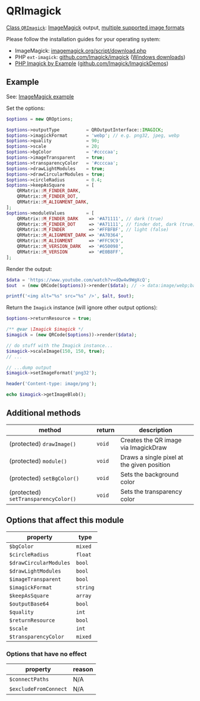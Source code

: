 # QRImagick

[Class `QRImagick`](https://github.com/chillerlan/php-qrcode/blob/v5.0.x/src/Output/QRImagick.php): [ImageMagick](https://www.php.net/manual/book.imagick) output, [multiple supported image formats](https://imagemagick.org/script/formats.php)

Please follow the installation guides for your operating system:

- ImageMagick: [imagemagick.org/script/download.php](https://imagemagick.org/script/download.php)
- PHP `ext-imagick`: [github.com/Imagick/imagick](https://github.com/Imagick/imagick) ([Windows downloads](https://mlocati.github.io/articles/php-windows-imagick.html))
- [PHP Imagick by Example](https://phpimagick.com/) ([github.com/Imagick/ImagickDemos](https://github.com/Imagick/ImagickDemos))


## Example

See: [ImageMagick example](https://github.com/chillerlan/php-qrcode/blob/v5.0.x/examples/imagick.php)

Set the options:
```php
$options = new QROptions;

$options->outputType          = QROutputInterface::IMAGICK;
$options->imagickFormat       = 'webp'; // e.g. png32, jpeg, webp
$options->quality             = 90;
$options->scale               = 20;
$options->bgColor             = '#ccccaa';
$options->imageTransparent    = true;
$options->transparencyColor   = '#ccccaa';
$options->drawLightModules    = true;
$options->drawCircularModules = true;
$options->circleRadius        = 0.4;
$options->keepAsSquare        = [
	QRMatrix::M_FINDER_DARK,
	QRMatrix::M_FINDER_DOT,
	QRMatrix::M_ALIGNMENT_DARK,
];
$options->moduleValues        = [
	QRMatrix::M_FINDER_DARK    => '#A71111', // dark (true)
	QRMatrix::M_FINDER_DOT     => '#A71111', // finder dot, dark (true)
	QRMatrix::M_FINDER         => '#FFBFBF', // light (false)
	QRMatrix::M_ALIGNMENT_DARK => '#A70364',
	QRMatrix::M_ALIGNMENT      => '#FFC9C9',
	QRMatrix::M_VERSION_DARK   => '#650098',
	QRMatrix::M_VERSION        => '#E0B8FF',
];
```


Render the output:

```php
$data = 'https://www.youtube.com/watch?v=dQw4w9WgXcQ';
$out  = (new QRCode($options))->render($data); // -> data:image/webp;base64,...

printf('<img alt="%s" src="%s" />', $alt, $out);
```


Return the `Imagick` instance (will ignore other output options):

```php
$options->returnResource = true;

/** @var \Imagick $imagick */
$imagick = (new QRCode($options))->render($data);

// do stuff with the Imagick instance...
$imagick->scaleImage(150, 150, true);
// ...

// ...dump output
$imagick->setImageFormat('png32');

header('Content-type: image/png');

echo $imagick->getImageBlob();
```


## Additional methods

| method                               | return | description                                |
|--------------------------------------|--------|--------------------------------------------|
| (protected) `drawImage()`            | `void` | Creates the QR image via ImagickDraw       |
| (protected) `module()`               | `void` | Draws a single pixel at the given position |
| (protected) `setBgColor()`           | `void` | Sets the background color                  |
| (protected) `setTransparencyColor()` | `void` | Sets the transparency color                |


## Options that affect this module

| property               | type     |
|------------------------|----------|
| `$bgColor`             | `mixed`  |
| `$circleRadius`        | `float`  |
| `$drawCircularModules` | `bool`   |
| `$drawLightModules`    | `bool`   |
| `$imageTransparent`    | `bool`   |
| `$imagickFormat`       | `string` |
| `$keepAsSquare`        | `array`  |
| `$outputBase64`        | `bool`   |
| `$quality`             | `int`    |
| `$returnResource`      | `bool`   |
| `$scale`               | `int`    |
| `$transparencyColor`   | `mixed`  |


### Options that have no effect

| property              | reason |
|-----------------------|--------|
| `$connectPaths`       | N/A    |
| `$excludeFromConnect` | N/A    |
